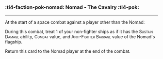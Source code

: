 ### :ti4-faction-pok-nomad: __Nomad - The Cavalry__ :ti4-pok:

---
At the start of a space combat against a player other than the Nomad: 

During this combat, treat 1 of your non-fighter ships as if it has the <span style="font-variant:small-caps;">Sustain Damage</span> ability, <span style="font-variant:small-caps;">Combat</span> value, and <span style="font-variant:small-caps;">Anti-Fighter Barrage</span> value of the Nomad's flagship. 

Return this card to the Nomad player at the end of the combat.
